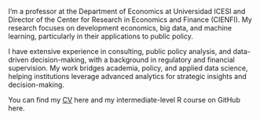 I’m a professor at the Department of Economics at Universidad ICESI and Director of the Center for Research in Economics and Finance (CIENFI). My research focuses on development economics, big data, and machine learning, particularly in their applications to public policy.

I have extensive experience in consulting, public policy analysis, and data-driven decision-making, with a background in regulatory and financial supervision. My work bridges academia, policy, and applied data science, helping institutions leverage advanced analytics for strategic insights and decision-making.

You can find my [CV](https://eduard-martinez.github.io/cv/CV-Eduard_F_Martinez_G.pdf) here and my intermediate-level R course on GitHub here.
